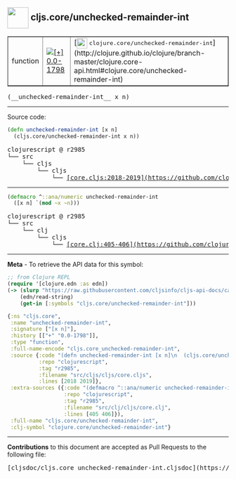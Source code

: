 ## <img width="48px" valign="middle" src="http://i.imgur.com/Hi20huC.png"> cljs.core/unchecked-remainder-int

 <table border="1">
<tr>

<td>function</td>
<td><a href="https://github.com/cljsinfo/cljs-api-docs/tree/0.0-1798"><img valign="middle" alt="[+] 0.0-1798" src="https://img.shields.io/badge/+-0.0--1798-lightgrey.svg"></a> </td>
<td>
[<img height="24px" valign="middle" src="http://i.imgur.com/1GjPKvB.png"> <samp>clojure.core/unchecked-remainder-int</samp>](http://clojure.github.io/clojure/branch-master/clojure.core-api.html#clojure.core/unchecked-remainder-int)
</td>
</tr>
</table>

 <samp>
(__unchecked-remainder-int__ x n)<br>
</samp>

---





Source code:

```clj
(defn unchecked-remainder-int [x n]
  (cljs.core/unchecked-remainder-int x n))
```

 <pre>
clojurescript @ r2985
└── src
    └── cljs
        └── cljs
            └── <ins>[core.cljs:2018-2019](https://github.com/clojure/clojurescript/blob/r2985/src/cljs/cljs/core.cljs#L2018-L2019)</ins>
</pre>


---

```clj
(defmacro ^::ana/numeric unchecked-remainder-int
  ([x n] `(mod ~x ~n)))
```

 <pre>
clojurescript @ r2985
└── src
    └── clj
        └── cljs
            └── <ins>[core.clj:405-406](https://github.com/clojure/clojurescript/blob/r2985/src/clj/cljs/core.clj#L405-L406)</ins>
</pre>

---

__Meta__ - To retrieve the API data for this symbol:

```clj
;; from Clojure REPL
(require '[clojure.edn :as edn])
(-> (slurp "https://raw.githubusercontent.com/cljsinfo/cljs-api-docs/catalog/cljs-api.edn")
    (edn/read-string)
    (get-in [:symbols "cljs.core/unchecked-remainder-int"]))
```

```clj
{:ns "cljs.core",
 :name "unchecked-remainder-int",
 :signature ["[x n]"],
 :history [["+" "0.0-1798"]],
 :type "function",
 :full-name-encode "cljs.core_unchecked-remainder-int",
 :source {:code "(defn unchecked-remainder-int [x n]\n  (cljs.core/unchecked-remainder-int x n))",
          :repo "clojurescript",
          :tag "r2985",
          :filename "src/cljs/cljs/core.cljs",
          :lines [2018 2019]},
 :extra-sources ({:code "(defmacro ^::ana/numeric unchecked-remainder-int\n  ([x n] `(mod ~x ~n)))",
                  :repo "clojurescript",
                  :tag "r2985",
                  :filename "src/clj/cljs/core.clj",
                  :lines [405 406]}),
 :full-name "cljs.core/unchecked-remainder-int",
 :clj-symbol "clojure.core/unchecked-remainder-int"}

```

---

__Contributions__ to this document are accepted as Pull Requests to the following file:

 <pre>
[cljsdoc/cljs.core_unchecked-remainder-int.cljsdoc](https://github.com/cljsinfo/cljs-api-docs/blob/master/cljsdoc/cljs.core_unchecked-remainder-int.cljsdoc)
</pre>

